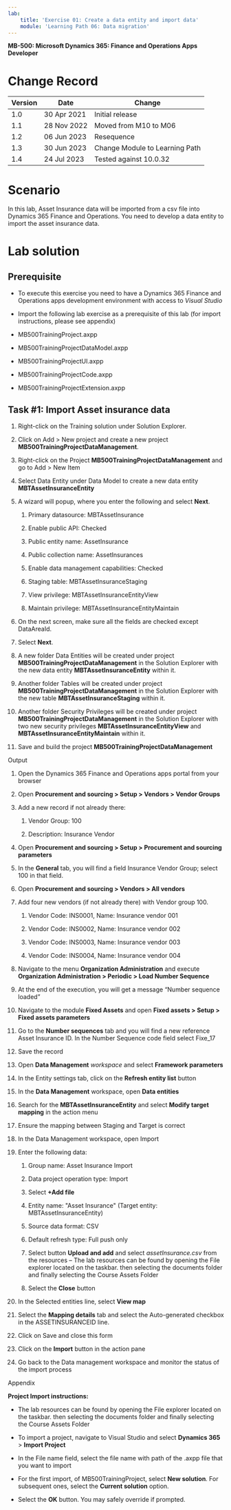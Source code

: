 ```yaml
---
lab:
    title: 'Exercise 01: Create a data entity and import data'
    module: 'Learning Path 06: Data migration'
---
```


**MB-500: Microsoft Dynamics 365: Finance and Operations Apps Developer**


Change Record
=============

| Version | Date        | Change                                                                                                                                                                                           |
|---------|-------------|--------------------------------------------------------------------------------------------------------------------------------------------------------------------------------------------------|
| 1.0     | 30 Apr 2021 | Initial release                                                                                                                                                                                  |
| 1.1     | 28 Nov 2022 | Moved from M10 to M06                                                                                                                                                                            |
| 1.2     | 06 Jun 2023 | Resequence                                                                                                                                                                            |
| 1.3     | 30 Jun 2023 | Change Module to Learning Path                                                                                                                                                                            |
| 1.4     | 24 Jul 2023 |  Tested against 10.0.32  |


Scenario
========

In this lab, Asset Insurance data will be imported from a csv file into Dynamics
365 Finance and Operations. You need to develop a data entity to import the
asset insurance data.

Lab solution
============

Prerequisite
------------

-   To execute this exercise you need to have a Dynamics 365 Finance and
    Operations apps development environment with access to *Visual Studio*

-   Import the following lab exercise as a prerequisite of this lab (for import
    instructions, please see appendix)

-   MB500TrainingProject.axpp

-   MB500TrainingProjectDataModel.axpp

-   MB500TrainingProjectUI.axpp

-   MB500TrainingProjectCode.axpp

-   MB500TrainingProjectExtension.axpp

Task \#1: Import Asset insurance data
-------------------------------------

1.  Right-click on the Training solution under Solution Explorer.

2.  Click on Add \> New project and create a new project
    **MB500TrainingProjectDataManagement**.

3.  Right-click on the Project **MB500TrainingProjectDataManagement** and go to
    Add \> New Item

4.  Select Data Entity under Data Model to create a new data entity
    **MBTAssetInsuranceEntity**

5.  A wizard will popup, where you enter the following and select **Next**.

    1.  Primary datasource: MBTAssetInsurance

    2.  Enable public API: Checked

    3.  Public entity name: AssetInsurance

    4.  Public collection name: AssetInsurances

    5.  Enable data management capabilities: Checked

    6.  Staging table: MBTAssetInsuranceStaging

    7.  View privilege: MBTAssetInsuranceEntityView

    8.  Maintain privilege: MBTAssetInsuranceEntityMaintain

6.  On the next screen, make sure all the fields are checked except DataAreaId.

7.  Select **Next**.

8.  A new folder Data Entities will be created under project
    **MB500TrainingProjectDataManagement** in the Solution Explorer with the new
    data entity **MBTAssetInsuranceEntity** within it.

9.  Another folder Tables will be created under project
    **MB500TrainingProjectDataManagement** in the Solution Explorer with the new
    table **MBTAssetInsuranceStaging** within it.

10. Another folder Security Privileges will be created under project
    **MB500TrainingProjectDataManagement** in the Solution Explorer with two new
    security privileges **MBTAssetInsuranceEntityView** and
    **MBTAssetInsuranceEntityMaintain** within it.

11. Save and build the project **MB500TrainingProjectDataManagement**

Output

1.  Open the Dynamics 365 Finance and Operations apps portal from your browser

2.  Open **Procurement and sourcing \> Setup \> Vendors \> Vendor Groups**

3.  Add a new record if not already there:

    1.  Vendor Group: 100

    2.  Description: Insurance Vendor

4.  Open **Procurement and sourcing \> Setup \> Procurement and sourcing
    parameters**

5.  In the **General** tab, you will find a field Insurance Vendor Group; select
    100 in that field.

6.  Open **Procurement and sourcing \> Vendors \> All vendors**

7.  Add four new vendors (if not already there) with Vendor group 100.

    1.  Vendor Code: INS0001, Name: Insurance vendor 001

    2.  Vendor Code: INS0002, Name: Insurance vendor 002

    3.  Vendor Code: INS0003, Name: Insurance vendor 003

    4.  Vendor Code: INS0004, Name: Insurance vendor 004

8.  Navigate to the menu **Organization Administration** and execute
    **Organization Administration \> Periodic \> Load Number Sequence**

9.  At the end of the execution, you will get a message “Number sequence loaded”

10. Navigate to the module **Fixed Assets** and open **Fixed assets \> Setup \>
    Fixed assets parameters**

11. Go to the **Number sequences** tab and you will find a new reference Asset
    Insurance ID. In the Number Sequence code field select Fixe_17

12. Save the record

13. Open **Data Management** *workspace* and select **Framework parameters**

14. In the Entity settings tab, click on the **Refresh entity list** button

15. In the **Data Management** workspace, open **Data entities**

16. Search for the **MBTAssetInsuranceEntity** and select **Modify target
    mapping** in the action menu

17. Ensure the mapping between Staging and Target is correct

18. In the Data Management workspace, open Import

19. Enter the following data:

    1.  Group name: Asset Insurance Import

    2.  Data project operation type: Import

    3.  Select **+Add file**

    4.  Entity name: "Asset Insurance" (Target entity: MBTAssetInsuranceEntity)

    5.  Source data format: CSV

    6.  Default refresh type: Full push only

    7.  Select button **Upload and add** and select *assetInsurance.csv* from
        the resources – The lab resources can be found by opening the File explorer located on the taskbar. then selecting the documents folder and finally selecting the Course Assets Folder

    8.  Select the **Close** button

20. In the Selected entities line, select **View map**

21. Select the **Mapping details** tab and select the Auto-generated checkbox in
    the ASSETINSURANCEID line.

22. Click on Save and close this form

23. Click on the **Import** button in the action pane

24. Go back to the Data management workspace and monitor the status of the
    import process

Appendix 

**Project Import instructions:**  

-    The lab resources can be found by opening the File explorer located on the taskbar. then selecting the documents folder and finally selecting the Course Assets Folder

-   To import a project, navigate to Visual Studio and select **Dynamics 365**
    \> **Import Project** 

-   In the File name field, select the file name with path of the .axpp file
    that you want to import 

-   For the first import, of MB500TrainingProject, select **New solution**. For
    subsequent ones, select the **Current solution** option.

-   Select the **OK** button. You may safely override if prompted.
